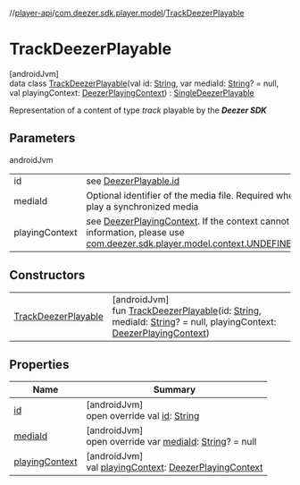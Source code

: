 //[player-api](../../../index.md)/[com.deezer.sdk.player.model](../index.md)/[TrackDeezerPlayable](index.md)

# TrackDeezerPlayable

[androidJvm]\
data class [TrackDeezerPlayable](index.md)(val id: [String](https://kotlinlang.org/api/latest/jvm/stdlib/kotlin/-string/index.html), var mediaId: [String](https://kotlinlang.org/api/latest/jvm/stdlib/kotlin/-string/index.html)? = null, val playingContext: [DeezerPlayingContext](../../com.deezer.sdk.player.model.context/-deezer-playing-context/index.md)) : [SingleDeezerPlayable](../-single-deezer-playable/index.md)

Representation of a content of type _track_ playable by the **_Deezer SDK_**

## Parameters

androidJvm

|                |                                                                                                                                                                                                                                                                                                                                                                       |
| -------------- | --------------------------------------------------------------------------------------------------------------------------------------------------------------------------------------------------------------------------------------------------------------------------------------------------------------------------------------------------------------------- |
| id             | see [DeezerPlayable.id](../-deezer-playable/id.md)                                                                                                                                                                                                                                                                                                                    |
| mediaId        | Optional identifier of the media file. Required when network status is **offline** to play a synchronized media                                                                                                                                                                                                                                                       |
| playingContext | see [DeezerPlayingContext](../../com.deezer.sdk.player.model.context/-deezer-playing-context/index.md). If the context cannot be determined due to missing information, please use [com.deezer.sdk.player.model.context.UNDEFINED_DEEZER_PLAYING_CONTEXT](../../com.deezer.sdk.player.model.context/-u-n-d-e-f-i-n-e-d_-d-e-e-z-e-r_-p-l-a-y-i-n-g_-c-o-n-t-e-x-t.md) |

## Constructors

|                                                  |                                                                                                                                                                                                                                                                                                                                                                                    |
| ------------------------------------------------ | ---------------------------------------------------------------------------------------------------------------------------------------------------------------------------------------------------------------------------------------------------------------------------------------------------------------------------------------------------------------------------------- |
| [TrackDeezerPlayable](-track-deezer-playable.md) | [androidJvm]<br/>fun [TrackDeezerPlayable](-track-deezer-playable.md)(id: [String](https://kotlinlang.org/api/latest/jvm/stdlib/kotlin/-string/index.html), mediaId: [String](https://kotlinlang.org/api/latest/jvm/stdlib/kotlin/-string/index.html)? = null, playingContext: [DeezerPlayingContext](../../com.deezer.sdk.player.model.context/-deezer-playing-context/index.md)) |

## Properties

| Name                                 | Summary                                                                                                                                                       |
| ------------------------------------ | ------------------------------------------------------------------------------------------------------------------------------------------------------------- |
| [id](id.md)                          | [androidJvm]<br/>open override val [id](id.md): [String](https://kotlinlang.org/api/latest/jvm/stdlib/kotlin/-string/index.html)                              |
| [mediaId](media-id.md)               | [androidJvm]<br/>open override var [mediaId](media-id.md): [String](https://kotlinlang.org/api/latest/jvm/stdlib/kotlin/-string/index.html)? = null           |
| [playingContext](playing-context.md) | [androidJvm]<br/>val [playingContext](playing-context.md): [DeezerPlayingContext](../../com.deezer.sdk.player.model.context/-deezer-playing-context/index.md) |
